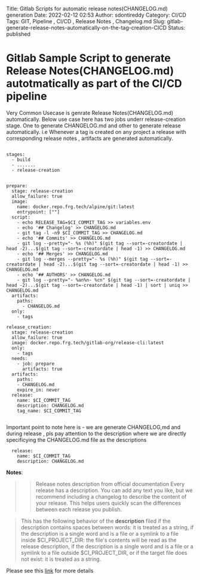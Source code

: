 Title: Gitlab Scripts for automatic release notes(CHANGELOG.md) generation
Date: 2022-02-12 02:53
Author: sdontireddy
Category: CI/CD
Tags: GIT, Pipeline , CI/CD , Release Notes , Changelog.md
Slug: gitlab-generate-release-notes-automatically-on-the-tag-creation-CICD
Status: published

# Gitlab Sample Script to generate Release Notes(CHANGELOG.md) autotmatically as part of the CI/CD pipeline

Very Common Usecase is genrate Release Notes(CHANGELOG.md) automatically.
Below use case here has two jobs underr release-creation stage. One to generate CHANGELOG.md and other to generate release automatically.
 i.e Whenever a tag is created on any project a release with corresponding release notes , artifacts are generated automatically.


```

stages:
  - build
  - .......
  - release-creation
  
  
prepare:
  stage: release-creation
  allow_failure: true
  image:
    name: docker.repo.frg.tech/alpine/git:latest
    entrypoint: [""]
  script:
    - echo RELEASE_TAG=$CI_COMMIT_TAG >> variables.env
    - echo '## Changelog' >> CHANGELOG.md
    - git tag -l -n9 $CI_COMMIT_TAG >> CHANGELOG.md
    - echo '## Commits' >> CHANGELOG.md 
    - git log --pretty="- %s (%h)" $(git tag --sort=-creatordate | head -2)...$(git tag --sort=-creatordate | head -1) >> CHANGELOG.md
    - echo '## Merges' >> CHANGELOG.md 
    - git log --merges --pretty="- %s (%h)" $(git tag --sort=-creatordate | head -2)...$(git tag --sort=-creatordate | head -1) >> CHANGELOG.md
    - echo '## AUTHORS' >> CHANGELOG.md
    - git log --pretty="- %an%n- %cn" $(git tag --sort=-creatordate | head -2)...$(git tag --sort=-creatordate | head -1) | sort | uniq >> CHANGELOG.md
  artifacts:
    paths:
      - CHANGELOG.md
  only:
    - tags
    
release_creation:
  stage: release-creation
  allow_failure: true
  image: docker.repo.frg.tech/gitlab-org/release-cli:latest  
  only:
    - tags
  needs:
    - job: prepare
      artifacts: true
  artifacts:
    paths:
    - CHANGELOG.md
    expire_in: never
  release:
    name: $CI_COMMIT_TAG
    description: CHANGELOG.md
    tag_name: $CI_COMMIT_TAG 
    
```

Important point to note here is - we are generate CHANGELOG,md and during release , pls pay attention to the description where we are directly specificying the CHANGELOG.md file as the descriptions

```
  release:
    name: $CI_COMMIT_TAG    
    description: CHANGELOG.md
```

**Notes**:
>> Release notes description from official documentation
Every release has a description. You can add any text you like, but we recommend including a changelog to describe the content of your release. This helps users quickly scan the differences between each release you publish.


> This has the following behavior of the **description** filed
> if the description contains spaces between words: it is treated as a string,
> if the description is a single word and is a file or a symlink to a file inside $CI_PROJECT_DIR: the file's contents will be read as the release description,
> if the description is a single word and is a file or a symlink to a file outside $CI_PROJECT_DIR, or if the target file does not exist: it is treated as a string.

Please see this [link](https://gitlab.com/gitlab-org/release-cli/-/merge_requests/67) for more details
